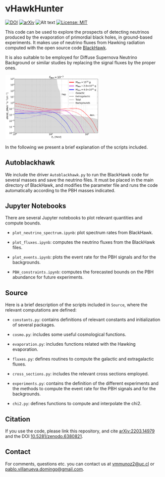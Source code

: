 # νHawkHunter
[![DOI](https://www.zenodo.org/badge/364986991.svg)](https://www.zenodo.org/badge/latestdoi/364986991)
[![arXiv](https://img.shields.io/badge/arXiv-2203.14979-B31B1B.svg)](http://arxiv.org/abs/2203.14979)
![Alt text](https://img.shields.io/pypi/pyversions/python-binance.svg)
[![License: MIT](https://img.shields.io/badge/License-MIT-yellow.svg)](https://opensource.org/licenses/MIT)

This code can be used to explore the prospects of detecting neutrinos produced by the evaporation of primordial black holes, in ground-based experiments. It makes use of neutrino fluxes from Hawking radiation computed with the open source code [BlackHawk](https://blackhawk.hepforge.org/).

It is also suitable to be employed for Diffuse Supernova Neutrino Background or similar studies by replacing the signal fluxes by the proper ones.

<img src="figures/fluxes_DM.png" width="60%">

In the following we present a brief explanation of the scripts included.

## Autoblackhawk

We include the driver `Autoblackhawk.py` to run the BlackHawk code for several masses and save the neutrino files. It must be placed in the main directory of BlackHawk, and modifies the parameter file and runs the code automatically according to the PBH masses indicated.


## Jupyter Notebooks

There are several Jupyter notebooks to plot relevant quantities and compute bounds.

- `plot_neutrino_spectrum.ipynb`: plot spectrum rates from BlackHawk.

- `plot_fluxes.ipynb`: computes the neutrino fluxes from the BlackHawk files.

- `plot_events.ipynb`: plots the event rate for the PBH signals and for the backgrounds.

- `PBH_constraints.ipynb`: computes the forecasted bounds on the PBH abundance for future experiments.


## Source

Here is a brief description of the scripts included in `Source`, where the relevant computations are defined:

- `constants.py`: contains definitions of relevant constants and initialization of several packages.

- `cosmo.py`: includes some useful cosmological functions.

- `evaporation.py`: includes functions related with the Hawking evaporation.

- `fluxes.py`: defines routines to compute the galactic and extragalactic fluxes.

- `cross_sections.py`: includes the relevant cross sections employed.

- `experiments.py`: contains the definition of the different experiments and the methods to compute the event rate for the PBH signals and for the backgrounds.

- `chi2.py`: defines functions to compute and interpolate the chi2.


## Citation

If you use the code, please link this repository, and cite [arXiv:2203.14979](https://arxiv.org/abs/2203.14979) and the DOI [10.5281/zenodo.6380821](https://www.zenodo.org/badge/latestdoi/364986991).


## Contact

For comments, questions etc. you can contact us at <vmmunoz2@uc.cl> or <pablo.villanueva.domingo@gmail.com>.
